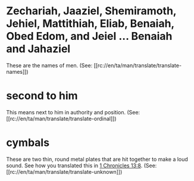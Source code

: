 # Zechariah, Jaaziel, Shemiramoth, Jehiel, Mattithiah, Eliab, Benaiah, Obed Edom, and Jeiel ... Benaiah and Jahaziel

These are the names of men. (See: [[rc://en/ta/man/translate/translate-names]])

# second to him

This means next to him in authority and position. (See: [[rc://en/ta/man/translate/translate-ordinal]])

# cymbals

These are two thin, round metal plates that are hit together to make a loud sound. See how you translated this in [1 Chronicles 13:8](../13/08.md). (See: [[rc://en/ta/man/translate/translate-unknown]])

